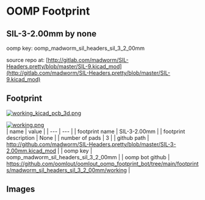 # OOMP Footprint  
## SIL-3-2.00mm  by none  
  
oomp key: oomp_madworm_sil_headers_sil_3_2_00mm  
  
source repo at: [http://gitlab.com/madworm/SIL-Headers.pretty/blob/master/SIL-9.kicad_mod](http://gitlab.com/madworm/SIL-Headers.pretty/blob/master/SIL-9.kicad_mod)  
## Footprint  
  
[![working_kicad_pcb_3d.png](working_kicad_pcb_3d_600.png)](working_kicad_pcb_3d.png)  
  
[![working.png](working_600.png)](working.png)  
| name | value | 
| --- | --- | 
| footprint name | SIL-3-2.00mm | 
| footprint description | None | 
| number of pads | 3 | 
| github path | http://github.com/madworm/SIL-Headers.pretty/blob/master/SIL-3-2.00mm.kicad_mod | 
| oomp key | oomp_madworm_sil_headers_sil_3_2_00mm | 
| oomp bot github | https://github.com/oomlout/oomlout_oomp_footprint_bot/tree/main/footprints/madworm_sil_headers_sil_3_2_00mm/working | 
## Images  

